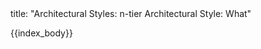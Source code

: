 <frontmatter>
title: "Architectural Styles: n-tier Architectural Style: What"
</frontmatter>

{{index_body}}
